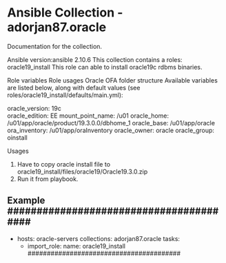 # Ansible Collection - adorjan87.oracle

Documentation for the collection.

Ansible version:ansible 2.10.6
This collection contains a roles: oracle19_install
This role can able to install oracle19c rdbms binaries.


Role variables
Role usages Oracle OFA folder structure
Available variables are listed below, along with default values (see roles/oracle19_install/defaults/main.yml):

oracle_version: 19c  
oracle_edition: EE
mount_point_name: /u01
oracle_home: /u01/app/oracle/product/19.3.0.0/dbhome_1
oracle_base: /u01/app/oracle
ora_inventory: /u01/app/oraInventory
oracle_owner: oracle
oracle_group: oinstall



Usages

1. Have to copy oracle install file to oracle19_install/files/oracle19/Oracle19.3.0.zip
2. Run it from playbook.

Example
########################################
---
- hosts: oracle-servers
  collections: adorjan87.oracle
  tasks:
    - import_role:
        name: oracle19_install
########################################
